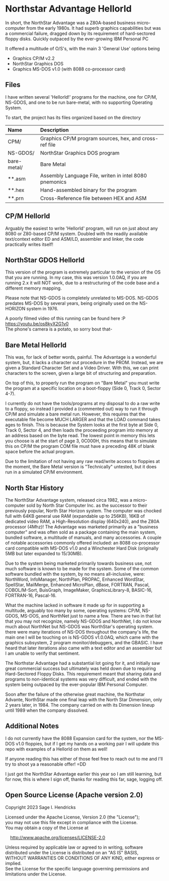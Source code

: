 # Northstar Advantage Hellorld

In short, the NorthStar Advantage was a Z80A-based business micro-computer from the early 1980s. It had superb graphics capabilities but was a commercial failure, dragged down by its requirement of hard-sectored floppy disks. Quickly outpaced by the ever-growing IBM Personal PC

It offered a multitude of O/S's, with the main 3 'General Use' options being
- Graphics CP/M v2.2
- NorthStar Graphics DOS
- Graphics MS-DOS v1.0 (with 8088 co-processor card)


## Files

I have written several 'Hellorld!' programs for the machine, one for CP/M, NS-GDOS, and one to be run bare-metal, with no supporting Operating System.

To start, the project has its files organized based on the directory

| Name | Description
|:-----|:--------------|
| CPM/ | Graphics CP/M program sources, hex, and cross-ref file |
| NS-GDOS/ | NorthStar Graphics DOS program |
| bare-metal/ | Bare Metal |
| \*\*.asm | Assembly Language File, writen in intel 8080 pnemonics |
| \*\*.hex | Hand-assembled binary for the program |
| \*\*.prn | Cross-Reference file between HEX and ASM |

## CP/M Hellorld

Arguably the easiest to write 'Hellorld' program, will run on just about any 8080 or Z80-based CP/M system. Doubled with the readily available text/context editor ED and ASM/LD, assembler and linker, the code practically writes itself!

## NorthStar GDOS Hellorld

This version of the program is extremely particular to the version of the OS that you are running. In my case, this was version 1.0.0AQ, if you are running 2.x it will NOT work, due to a restructuring of the code base and a different memory mapping.

Please note that NS-GDOS is completely unrelated to MS-DOS. NS-GDOS predates MS-DOS by several years, being originally used on the NS-HORIZON system in 1976.

A poorly filmed video of this running can be found here :P  
<https://youtu.be/os8kyX2G1v0>  
The phone's camera is a potato, so sorry bout that-  

## Bare Metal Hellorld

This was, for lack of better words, painful. The Advantage is a wonderful system, but, it lacks a character out procedure in the PROM. Instead, we are given a Standard Character Set and a Video Driver. With this, we can print characters to the screen, given a large bit of structuring and preparation. 

On top of this, to properly run the program on "Bare Metal" you must write the program at a specific location on a boot-floppy (Side 0, Track 0, Sector 4-7).

I currently do not have the tools/programs at my disposal to do a raw write to a floppy, so instead I provided a (commented out) way to run it through CP/M and simulate a bare metal run. However, this requires that the executable file become MUCH LARGER and that the LOAD command takes ages to finish. This is because the System looks at the first byte at Side 0, Track 0, Sector 4, and then loads the proceeding program into memory at an address based on the byte read. The lowest point in memory this lets you choose is at the start of page 3, 0C000H, this means that to simulate this on CP/M the program COM file must have a preceding 48K of blank space before the actual program.

Due to the limitation of not having any raw read/write access to floppies at the moment, the Bare Metal version is "Technically" untested, but it does run in a simulated CP/M environment.


## North Star History

The NorthStar Advantage system, released circa 1982, was a micro-computer sold by North Star Computer Inc. as the successor to their previously popular, North Star Horizon system. 
The computer was chocked full with 64KB general use RAM (expandable up to 256KB), 16KB of dedicated video RAM, a High-Resolution display (640x240), and the Z80A processor (4Mhz)! 
The Advantage was marketed primarily as a "business computer" and was often sold as a package containing the main system, bundled software, a multitude of manuals, and many accessories. 
A couple of notable accessories commonly offered included: an 8088 co-processor card compatible with MS-DOS v1.0 and a Winchester Hard Disk (originally 5MB but later expanded to 15/30MB).

Due to the system being marketed primarily towards business use, not much software is known to be made for the system. Some of the common software bundled with the system, by no means all-inclusive, were: NorthWord, InfoManager, NorthPlan, PROPAC, Enhanced WordStar, SpellStar, MailMerge, Enhanced MicroPlan, dBase, FORTRAN, Pascal, COBOL/M-Sort, BuisGraph, ImageMaker, GraphicsLibrary-8, BASIC-16, FORTRAN-16, Pascal-16. 

What the machine lacked in software it made up for in supporting a multitude, arguably too many by some, operating systems: CP/M, NS-GDOS, MS-DOS, and NorthNet just to name a few. There are two in that list that you may not recognize, namely NS-GDOS and NorthNet, I do not know much about NorthNet but NS-GDOS was NorthStar's operating system. there were many iterations of NS-DOS throughout the company's life, the main one I will be touching on is NS-GDOS v1.0.0AQ, which came with the graphics subsystem, 2 program monitor/debuggers, and the GBASIC. I have heard that later iterations also came with a text editor and an assembler but I am unable to verify that sentiment.

The Northstar Advantage had a substantial lot going for it, and initially saw great commercial success but ultimately was held down due to requiring Hard-Sectored Floppy Disks. This requirement meant that sharing data and programs to non-identical systems was very difficult, and ended with the system being outpaced by the ever-popular IBM Personal Computer.

Soon after the failure of the otherwise great machine, the Northstar Advante, NorthStar made one final leap with the North Star Dimension, only 2 years later, in 1984. The company carried on with its Dimension lineup until 1989 when the company dissolved.


## Additional Notes

I do not currently have the 8088 Expansion card for the system, nor the MS-DOS v1.0 floppies, but if I get my hands on a working pair I will update this repo with examples of a Hellorld on them as well!

If anyone reading this has either of those feel free to reach out to me and I'll try to shoot ya a reasonable offer! =DD

I just got the NorthStar Advantage earlier this year so I am still learning, but for now, this is where I sign off, thanks for reading this far, sage, logging off.

## Open Source License (Apache version 2.0)

Copyright 2023 Sage I. Hendricks  

Licensed under the Apache License, Version 2.0 (the "License");  
you may not use this file except in compliance with the License.  
You may obtain a copy of the License at  

&nbsp;&nbsp;&nbsp;&nbsp;<http://www.apache.org/licenses/LICENSE-2.0>

Unless required by applicable law or agreed to in writing, software  
distributed under the License is distributed on an "AS IS" BASIS,  
WITHOUT WARRANTIES OR CONDITIONS OF ANY KIND, either express or implied.  
See the License for the specific language governing permissions and   
limitations under the License.  


